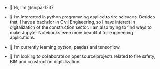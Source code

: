 - 👋 Hi, I’m @snipa-1337

- 👀 I’m interested in python programming applied to fire sciences. Besides that, I have a bachelor in Civil Engineering, so I have interest in digitalization of the construction sector. I am also trying to find ways to make Jupyter Notebooks even more beautiful for engineering applications.
- 🌱 I’m currently learning python, pandas and tensorflow.
- 💞️ I’m looking to collaborate on opensource projects related to fire safety, BIM and construction digitalization. 

<!---
snipa-1337/snipa-1337 is a ✨ special ✨ repository because its `README.md` (this file) appears on your GitHub profile.
You can click the Preview link to take a look at your changes.
--->
